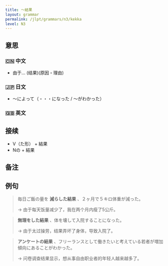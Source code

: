 ```yaml
---
title: 〜結果
layout: grammar
permalink: /jlpt/grammars/n3/kekka
level: N3
---
```


## 意思

### 🇨🇳 中文

- 由于... (结果)(原因・理由)

### 🇯🇵 日文

- 〜によって（・・・になった / 〜がわかった）

### 🇬🇧 英文


## 接续

- V（た形） + 結果
- Nの + 結果

## 备注


## 例句

> 毎日ご飯の量を **減らした結果** 、２ヶ月で５キロ体重が減った。
>
> → 由于每天饭量减少了，我在两个月内瘦了5公斤。

> **無理をした結果** 、体を壊して入院することになった。
>
> → 由于太过操劳，结果弄坏了身体，导致入院了。

> **アンケートの結果** 、フリーランスとして働きたいと考えている若者が増加傾向にあることがわかった。
>
> → 问卷调查结果显示，想从事自由职业者的年轻人越来越多了。

